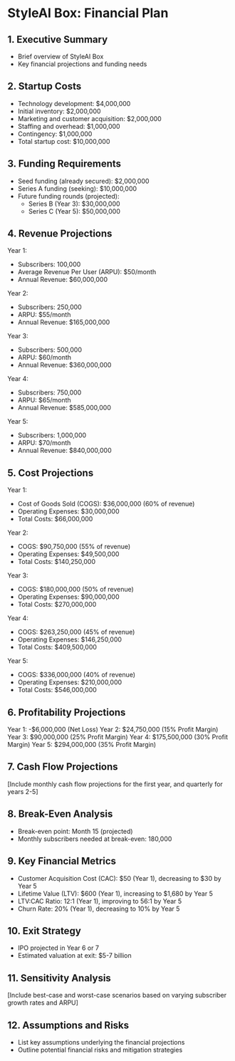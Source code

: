 # StyleAI Box: Financial Plan

## 1. Executive Summary
- Brief overview of StyleAI Box
- Key financial projections and funding needs

## 2. Startup Costs
- Technology development: $4,000,000
- Initial inventory: $2,000,000
- Marketing and customer acquisition: $2,000,000
- Staffing and overhead: $1,000,000
- Contingency: $1,000,000
- Total startup cost: $10,000,000

## 3. Funding Requirements
- Seed funding (already secured): $2,000,000
- Series A funding (seeking): $10,000,000
- Future funding rounds (projected):
  - Series B (Year 3): $30,000,000
  - Series C (Year 5): $50,000,000

## 4. Revenue Projections
Year 1:
- Subscribers: 100,000
- Average Revenue Per User (ARPU): $50/month
- Annual Revenue: $60,000,000

Year 2:
- Subscribers: 250,000
- ARPU: $55/month
- Annual Revenue: $165,000,000

Year 3:
- Subscribers: 500,000
- ARPU: $60/month
- Annual Revenue: $360,000,000

Year 4:
- Subscribers: 750,000
- ARPU: $65/month
- Annual Revenue: $585,000,000

Year 5:
- Subscribers: 1,000,000
- ARPU: $70/month
- Annual Revenue: $840,000,000

## 5. Cost Projections
Year 1:
- Cost of Goods Sold (COGS): $36,000,000 (60% of revenue)
- Operating Expenses: $30,000,000
- Total Costs: $66,000,000

Year 2:
- COGS: $90,750,000 (55% of revenue)
- Operating Expenses: $49,500,000
- Total Costs: $140,250,000

Year 3:
- COGS: $180,000,000 (50% of revenue)
- Operating Expenses: $90,000,000
- Total Costs: $270,000,000

Year 4:
- COGS: $263,250,000 (45% of revenue)
- Operating Expenses: $146,250,000
- Total Costs: $409,500,000

Year 5:
- COGS: $336,000,000 (40% of revenue)
- Operating Expenses: $210,000,000
- Total Costs: $546,000,000

## 6. Profitability Projections
Year 1: -$6,000,000 (Net Loss)
Year 2: $24,750,000 (15% Profit Margin)
Year 3: $90,000,000 (25% Profit Margin)
Year 4: $175,500,000 (30% Profit Margin)
Year 5: $294,000,000 (35% Profit Margin)

## 7. Cash Flow Projections
[Include monthly cash flow projections for the first year, and quarterly for years 2-5]

## 8. Break-Even Analysis
- Break-even point: Month 15 (projected)
- Monthly subscribers needed at break-even: 180,000

## 9. Key Financial Metrics
- Customer Acquisition Cost (CAC): $50 (Year 1), decreasing to $30 by Year 5
- Lifetime Value (LTV): $600 (Year 1), increasing to $1,680 by Year 5
- LTV:CAC Ratio: 12:1 (Year 1), improving to 56:1 by Year 5
- Churn Rate: 20% (Year 1), decreasing to 10% by Year 5

## 10. Exit Strategy
- IPO projected in Year 6 or 7
- Estimated valuation at exit: $5-7 billion

## 11. Sensitivity Analysis
[Include best-case and worst-case scenarios based on varying subscriber growth rates and ARPU]

## 12. Assumptions and Risks
- List key assumptions underlying the financial projections
- Outline potential financial risks and mitigation strategies

